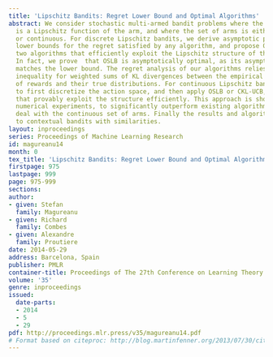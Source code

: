 ```yaml
---
title: 'Lipschitz Bandits: Regret Lower Bound and Optimal Algorithms'
abstract: We consider stochastic multi-armed bandit problems where the expected reward
  is a Lipschitz function of the arm, and where the set of arms is either discrete
  or continuous. For discrete Lipschitz bandits, we derive asymptotic problem specific
  lower bounds for the regret satisfied by any algorithm, and propose OSLB and CKL-UCB,
  two algorithms that efficiently exploit the Lipschitz structure of the problem.
  In fact, we prove  that OSLB is asymptotically optimal, as its asymptotic regret
  matches the lower bound. The regret analysis of our algorithms relies on a new concentration
  inequality for weighted sums of KL divergences between the empirical distributions
  of rewards and their true distributions. For continuous Lipschitz bandits, we propose
  to first discretize the action space, and then apply OSLB or CKL-UCB, algorithms
  that provably exploit the structure efficiently. This approach is shown, through
  numerical experiments, to significantly outperform existing algorithms that directly
  deal with the continuous set of arms. Finally the results and algorithms are extended
  to contextual bandits with similarities.
layout: inproceedings
series: Proceedings of Machine Learning Research
id: magureanu14
month: 0
tex_title: 'Lipschitz Bandits: Regret Lower Bound and Optimal Algorithms'
firstpage: 975
lastpage: 999
page: 975-999
sections: 
author:
- given: Stefan
  family: Magureanu
- given: Richard
  family: Combes
- given: Alexandre
  family: Proutiere
date: 2014-05-29
address: Barcelona, Spain
publisher: PMLR
container-title: Proceedings of The 27th Conference on Learning Theory
volume: '35'
genre: inproceedings
issued:
  date-parts:
  - 2014
  - 5
  - 29
pdf: http://proceedings.mlr.press/v35/magureanu14.pdf
# Format based on citeproc: http://blog.martinfenner.org/2013/07/30/citeproc-yaml-for-bibliographies/
---
```

